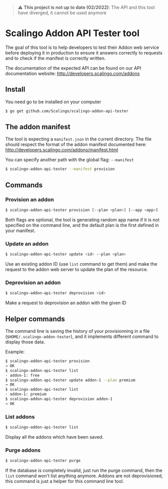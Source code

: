 > :warning: **This project is not up to date (02/2022)**: The API and this tool have diverged, it cannot be used anymore 

# Scalingo Addon API Tester tool

The goal of this tool is to help developers to test their Addon
web service before deploying it in production to ensure it answers
correctly to requests and to check if the manifest is correctly
written.

The documentation of the expected API can be found on our API
documentation website: http://developers.scalingo.com/addons

## Install

You need go to be installed on your computer

```sh
$ go get github.com/Scalingo/scalingo-addon-api-tester
```

## The addon manifest

The tool is expecting a `manifest.json` in the current directory.
The file should respect the format of the addon manifest documented
here: http://developers.scalingo.com/addons/manifest.html

You can specify another path with the global flag: `--manifest`

```sh
$ scalingo-addon-api-tester --manifest provision
```

## Commands

### Provision an addon

```sh
$ scalingo-addon-api-tester provision [--plan <plan>] [--app <app>]
```

Both flags are optional, the tool is generating random app name if
it is not specified on the command line, and the default plan is the
first defined in your manifest.

### Update an addon

```sh
$ scalingo-addon-api-tester update <id> --plan <plan>
```

Use an existing addon ID (use `list` command to get them) and make the
request to the addon web server to update the plan of the resource.

### Deprovision an addon

```sh
$ scalingo-addon-api-tester deprovision <id>
```

Make a request to deprovision an addon with the given ID

## Helper commands

The command line is saving the history of your provisionning in a file
(`$HOME/.scalingo-addon-tester`), and it implements different command
to display those data.

Example:

```sh
$ scalingo-addon-api-tester provision
→ OK
$ scalingo-addon-api-tester list
- addon-1: free
$ scalingo-addon-api-tester update addon-1 --plan premium
→ OK
$ scalingo-addon-api-tester list
- addon-1: premium
$ scalingo-addon-api-tester deprovision addon-1
→ OK
```

### List addons

```sh
$ scalingo-addon-api-tester list
```

Display all the addons which have been saved.

### Purge addons

```sh
$ scalingo-addon-api-tester purge
```

If the database is completely invalid, just run the purge command,
then the `list` command won't list anything anymore. Addons are
not deprovisioned, this command is just a helper for this command
line tool.
